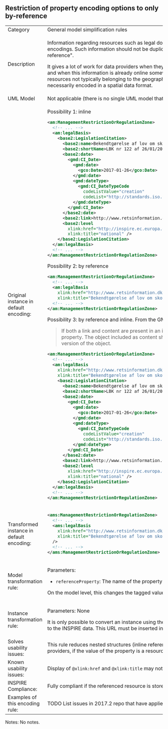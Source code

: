 ## Restriction of property encoding options to only by-reference

<table>
<tr>
<td>Category</td>
<td>General model simplification rules</td>
</tr>
<tr>
<td>Description</td>
<td><p>Information regarding resources such as legal documents can be stored in an external register or non-INSPIRE online application, possibly using other standardised encodings.  Such information should not be duplicated in the INSPIRE model if possible. Thus, the information should be referred to from a GML application schema "by reference".</p>

<p>It gives a lot of work for data providers when they have to document a lot of metadata regarding e.g. laws, documents, authorities, etc. that they are not responsible for, and when this information is already online somewhere else this is redundant work. Therefore, properties referring to laws, documents, authorities and other online resources not typically belonging to the geographic information domain should be implemented by reference, and it should be recognised that their values are not necessarily encoded in a spatial data format.</p>
</td>
</tr>
<tr>
<td>UML Model</td>
<td>Not applicable (there is no single UML model that results from this transformation rule)</td>
</tr>
<tr>
<td>Original instance in default encoding:</td>
<td>
<p>Possibility 1: inline</p>

```xml
<am:ManagementRestrictionOrRegulationZone>
  <!-- ... -->
  <am:legalBasis>
    <base2:LegislationCitation>
      <base2:name>Bekendtgørelse af lov om skove</base2:name>
      <base2:shortName>LBK nr 122 af 26/01/2017</base2:shortName>
      <base2:date>
        <gmd:CI_Date>
          <gmd:date>
            <gco:Date>2017-01-26</gco:Date>
          </gmd:date>
          <gmd:dateType>
            <gmd:CI_DateTypeCode
              codeListValue="creation"
              codeList="http://standards.iso.org/ittf/PubliclyAvailableStandards/ISO_19139_Schemas/resources/codelist/ML_gmxCodelists.xml#CI_DateTypeCode" />
          </gmd:dateType>
        </gmd:CI_Date>
      </base2:date>
      <base2:link>http://www.retsinformation.dk/eli/lta/2017/122</base2:link>
      <base2:level
        xlink:href="http://inspire.ec.europa.eu/codelist/LegislationLevelValue/national"
        xlink:title="national" />
    </base2:LegislationCitation>
  </am:legalBasis>
  <!-- ... -->
</am:ManagementRestrictionOrRegulationZone>
```

<p>Possibility 2: by reference</p>

```xml
<am:ManagementRestrictionOrRegulationZone>
  <!-- ... -->
  <am:legalBasis
    xlink:href="http://www.retsinformation.dk/eli/lta/2017/122"
    xlink:title="Bekendtgørelse af lov om skove" />
  <!-- ... -->
</am:ManagementRestrictionOrRegulationZone>
```

<p>Possibility 3: by reference and inline. From the GML standard:</p>

<blockquote>If both a link and content are present in an instance of a property element, then the object found by traversing the xlink:href link shall be the normative value of the property. The object included as content shall be used by the data recipient only if the remote instance cannot be resolved; this may be considered to be a "cached" version of the object.</blockquote>

```xml
<am:ManagementRestrictionOrRegulationZone>
  <!-- ... -->
  <am:legalBasis
    xlink:href="http://www.retsinformation.dk/eli/lta/2017/122"
    xlink:title="Bekendtgørelse af lov om skove">
    <base2:LegislationCitation>
      <base2:name>Bekendtgørelse af lov om skove</base2:name>
      <base2:shortName>LBK nr 122 af 26/01/2017</base2:shortName>
      <base2:date>
        <gmd:CI_Date>
          <gmd:date>
            <gco:Date>2017-01-26</gco:Date>
          </gmd:date>
          <gmd:dateType>
            <gmd:CI_DateTypeCode
              codeListValue="creation"
              codeList="http://standards.iso.org/ittf/PubliclyAvailableStandards/ISO_19139_Schemas/resources/codelist/ML_gmxCodelists.xml#CI_DateTypeCode" />
          </gmd:dateType>
        </gmd:CI_Date>
      </base2:date>
      <base2:link>http://www.retsinformation.dk/eli/lta/2017/122</base2:link>
      <base2:level
        xlink:href="http://inspire.ec.europa.eu/codelist/LegislationLevelValue/national"
        xlink:title="national" />
    </base2:LegislationCitation>
  </am:legalBasis>
  <!-- ... -->
</am:ManagementRestrictionOrRegulationZone>
```

</td>
</tr>
<tr>
<td>Transformed instance in default encoding:</td>
<td>

```xml
<ams:ManagementRestrictionOrRegulationZone>
  <!-- ... -->
  <ams:legalBasis
    xlink:href="http://www.retsinformation.dk/eli/lta/2017/122"
    xlink:title="Bekendtgørelse af lov om skove"
  />
  <!-- ... -->
</ams:ManagementRestrictionOrRegulationZone>
```

</td>
</tr>
<tr>
<td>Model transformation rule: </td>
<td>
    <p>Parameters:</p>
    <ul>
        <li><code>referenceProperty</code>: The name of the property which to change to a reference.</li>
    </ul>
    <p>On the model level, this changes the tagged value <code>inlineOrByReference</code> to have the value <code>byReference</code> on the property.</p>
</td>
</tr>
<tr>
<td>Instance transformation rule:</td>
<td><p>Parameters: None</p>
    <p>It is only possible to convert an instance using the "inline" pattern when the URL is present in the original data or can be added upon transformation from the original data to the INSPIRE data. This URL must be inserted in <code>@xlink:href</code>. A name or title, if present, may be inserted in <code>@xlink:title</code>.</p>
    </td>
</tr>
<tr>
<td>Solves usability issues:</td>
<td>This rule reduces nested structures (inline referencing causes nested structures with many levels). It also reduces implementation effort of and duplication of data by data providers, if the value of the property is a resource managed by another data provider.</td>
</tr>
<tr>
<td>Known usability issues:</td>
<td>Display of <code>@xlink:href</code> and <code>@xlink:title</code> may not be supported in all clients. However, this is the same problem as for code lists, which are widely used in INSPIRE.</td>
</tr>
<tr>
<td>INSPIRE Compliance:</td>
<td>Fully compliant if the referenced resource is stored in an external register or non-INSPIRE online application.</td>
</tr>
<tr>
<td>Examples of this encoding rule:</td>
<td>TODO List issues in 2017.2 repo that have applied this pattern or very similar ones.</td>
</tr>
</table>

Notes: No notes.
